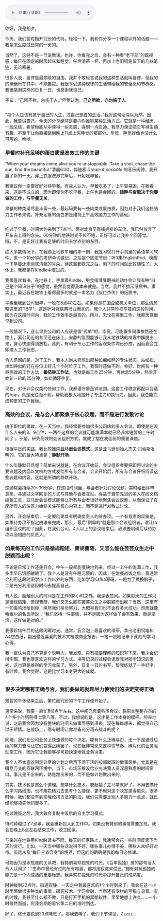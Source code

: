 <audio title="特别放送（三）_ 我是怎么度过日常一天的？" src="https://static001.geekbang.org/resource/audio/7d/42/7dd05b26e49465f76f1d1ce5c4d24342.mp3" controls="controls"></audio> 
<p>你好，我是胡夕。</p><p>今天，我们暂时抛开冗长的代码，轻松一下，我和你分享一个课程以外的话题——我是怎么度过日常的一天的。</p><p>当然了，这并不是一节说教课。也许，你看完之后，会有一种看“老干部”的既视感：每日在固定的时辰起床和睡觉，午后清茶一杯，再加上老旧钢笔留下的几抹笔迹，无论寒暑。</p><p>很多人说，自律是最顶级的自由。我并不敢轻言说我的这种生活就叫自律，但我的的确确乐在其中，不能自拔。我很享受这种规律的生活带给我的安全感和节奏感。我很感谢这样的日复一日，也感谢我自己。</p><p>子曰：“己所不欲，勿施于人。”但我认为，<strong>己之所欲，亦勿施于人</strong>。</p><p><img src="https://static001.geekbang.org/resource/image/95/32/95c29962376394299e944aa3b7a06532.png" alt=""></p><p>“每个人应该有属于自己的人生，过自己想要的生活。”我对这句话深以为然。因此，我告诫自己，今天的分享绝非是要向你推销某种生活方式。它就是一种经历、一段总结，希望你能从中获得一些灵感，得到一点启迪。我尽力保证把它写得生动有趣，不至于让你直接跳到晚上11点上床睡觉的那部分。毕竟，睡觉好像也没什么可写的，哈哈。</p><h3>早餐时补充足够的蛋白质是高效工作的关键</h3><p>“When your dreams come alive you’re unstoppable. Take a shot, chase the sun, find the beautiful.”清晨6:30，伴随着 <em>Dream it possible</em> 的音乐闹钟，我开启了新的一天。穿上衣服洗漱完毕后，开始吃早餐。</p><!-- [[[read_end]]] --><p>我建议你一定要好好对待早餐。有些人认为，早餐吃多了，上午容易困。在我看来，这是不成立的，因为即使你不吃早餐，上午也是会困的。<strong>瞌睡与否取决于你要做的工作，与早餐无关</strong>。</p><p>早餐的种类请尽量丰富一些，最起码要有一些肉类或蛋白质，因为对于我们这些脑力工作者来说，补充足够的蛋白质是维持上午高效脑力工作的基础。</p><p><img src="https://static001.geekbang.org/resource/image/54/27/5408922d21a558a770fc7fdfc1ef7227.jpg" alt=""></p><p>吃过了早餐，时间大约来到了7点半。面对北京早高峰拥挤的车流，我已然放弃了开车去上班的念头。60分钟的地铁时光不长不短，正好可以让我补个回笼觉。哦，不，是正好让我有足够的时间去学点别的东西。</p><p>绝大多数情况下，在我踏上地铁车厢的那一刻，我就习惯打开手机里的英语学习软件，来一个10分钟的考研单词速记。之后是个固定节目：听3集EnglishPod，唤醒一下早晨还未彻底清醒的耳朵。待这些都做完之后，剩下的时间就比较随性了。大体上，我都是在Kindle中度过的。</p><p>我很喜欢看书，在地铁上，手拿着Kindle，用食指滑屏翻书的动作会让我有种“自己是个知识分子”的感觉，虽然我觉得我本来就是。当然，我并不排斥纸质书。事实上，最近我在地铁上看得最多的就是一本名为《狄仁杰传》的纸质书。</p><p>平素里我到公司很早，一般在8点40左右。如果你是在国企或机关单位，那么请忽略这里的“很早”，这是针对互联网行业而言的。我个人非常珍视早晨的这段时间，因为在这段时间内，我的工作效率是最高的。所以，无论在哪里工作，我都愿意很早到公司。</p><p>一般情况下，这么早到公司的人应该是很“孤单”的，毕竟，可能很多同事依然还在路上，离公司近的甚至还在床上。安静的氛围能够让我从地铁站的喧嚣中解脱出来，身心快速得到放松。此刻，有利于专心工作的客观条件均已形成，因而我会立即进入工作状态。</p><p>令人遗憾的是，对于工作，我本人尚未修炼出那种如痴如醉的专注状态。站如松、坐如钟似的钉在座位上好几个小时忙于工作，我暂时还做不到。幸好，世间有一种巨高效的工作方法：<strong>番茄钟工作法</strong>，也就是每工作25分钟，再休息5分钟，然后开始新一轮的25分钟，如此循环往复。</p><p>现在，对于非会议类的任何工作，我都谨守番茄钟法则。这套工作理念再配以合适的App，真是无往而不利，帮助我极大地提升了专注力和执行力，因此，我总能完成预定的工作目标。</p><h3>高效的会议，是与会人都聚焦于核心议题，而不是进行发散讨论</h3><p>由于职位的缘故，在一天当中，我经常要参加很多公司级的多人会议。即使是在没什么人来的8、9点钟，一两个这样的会议就可能填满本就已经非常短暂的上午时间了 。于是，研究高效的会议组织方式，就成了摆在我面前的重要课题。</p><p>根据平日的实践，我比较推崇<strong>亚马逊会议模式</strong>。这是亚马逊创始人杰夫·贝索斯发明的。它的最大特点是：<strong>静默开场</strong>。</p><p>什么叫静默开场呢？简单来说就是，在会议开始前，会议组织者要把即将讨论的主要议题及内容以文档的方式发给所有与会者。会议开始后，所有与会者仔细阅读这些议题和内容，这就是所谓的静默开场。</p><p>这通常会持续20~30分钟，在这段时间里，与会者针对讨论议题，实时给出评审意见，并通过文字回复的方式与其他与会者互动。得益于目前先进的多人在线文档编辑工具，亚马逊会议模式能够让所有与会者很好地聚焦会议议题，从而保证了在座所有人的注意力始终关注在核心内容上，而不是进行发散式讨论。</p><p>另外，开会结束后，一定要创建具有明确负责人的待办项。一个有意思的现象是，如果待办项不指定由谁来完成，那么，最后“倒霉的”就是那个会议组织者，谁让ta组织会议的呢？因此，在我们公司，4人以上的会议结束后，必须要明确后续待办项以及相应的负责人。</p><h3>如果每天的工作只是循规蹈矩、萧规曹随，又怎么能在芸芸众生之中脱颖而出呢？</h3><p>不论是日常工作还是开会，中午一般都能很快地到来。经过一上午的饱满工作，我多半早已饥肠辘辘了。我个人是没有午睡习惯的，因此，在饱餐战饭之后，我通常会利用这段时间学点工作以外的东西，比如学习Kafka源码，一是为了换换脑子，二是充分利用这段时间去提高自己。</p><p>有人说，超越别人的时间是在工作的8小时之外，我深表赞同。如果每天的工作只是循规蹈矩、萧规曹随，我们又怎么能在芸芸众生之中脱颖而出呢？当然，这里有一句毒鸡汤给到你：纵然我们拼命努力，大概率我们也不会有多大成功。然而就像哈维尔的名言所说：“我们坚持一件事情，并不是因为这样做了会有效果，而是坚信，这样做是对的。”</p><p>我很珍惜午后的这段闲暇时光。通常，我会泡上最喜欢的绿茶，拿出老旧钢笔和A4空白纸，翻出最近喜爱的技术文档或商业报告，一笔一划地记录下此刻的学习心得。</p><p>我一直认为自己不算是个聪明人，我发现，只有把要理解的知识写下来，我才会记得牢固。我也很喜欢这样的学习方式。书写记录的过程会诱发我对所学知识的思考，这也算是难得的学习收获了。另外，日复一日的书写，帮我练就了一手好字。有时候，我会觉得，这是比学习本身更大的成就。</p><p><img src="https://static001.geekbang.org/resource/image/ae/74/aea0e818a38cf776ccf705d61f5d2274.jpeg" alt=""></p><h3>很多决定哪有正确与否，我们要做的就是尽力使我们的决定变得正确</h3><p>短暂的午休结束之后，繁忙而冗长的下午工作便开始了。</p><p>通常来说，我要一直忙到6点半左右。这中间充斥着各类会议，将原本整整齐齐的4个多小时切割得七零八落。不过，我想说的是，这才是工作本身的模样。坦率地说，之前我会因为没有整块的时间去做事而感到沮丧，现在每每想来，都觉得自己过于矫情。在战场上，哪有时间让你准备充分再去战斗的呢？</p><p>同理，我们在公司业务上快速做的每个决定，哪有什么正确与否，无一不是通过后续的努力奋斗让它们变得正确罢了。现在我非常感恩这种快节奏、碎片化的业务驱动型工作，因为它让我能够尽可能快速地做业务决策。</p><p>我个人不太喜欢制定详尽的计划之后再下场干活的按部就班的做事风格，尤其是在瞬息万变的互联网环境中。当下，市场压根没给业务决策人员深思熟虑的时间窗口。事儿是干出来的，路是蹚出来的，而不是做计划做出来的。</p><p>其实，技术也是这么个道理。想学什么技术，卷起袖子立马学就好了，不用去搞什么学习路线图，也不用花精力去思考什么捷径，更不用对这个决定患得患失。很多时候，我们都没有到拼理论拼方法的阶段，我们只需要比别人多努力一点点，就已经能够领先他们很多了。</p><p>吃过晚饭之后，我大致会复制中饭后的自主学习模式。</p><p>待时钟越过了7点半，我会重新投入到工作中。如果没有特别的事情需要加班，我会在晚上8点左右结束工作，收工回家。</p><p>与来时在地铁用Kindle读书不同，每天的归家路上，我通常会花一些时间反思下当天的言行。比如，一天当中哪些话说得不好，哪些事儿办得不美，哪些人未好好对待。虽远未及“每日三省吾身”的境界，但这的的确确是我的每日必修课。</p><p>可能因为是水瓶座的关系吧，我特别喜欢独处的时光。《百年孤独》里的那句话太令人认同了：“生命中曾经有过的所有喧嚣，都将用寂寞来偿还。”拥有对抗孤独的能力是一个人成熟的重要标志。我喜欢在独处的时光中提升自己的成熟度。</p><p>时钟拨到22点时，街道寂静，一天之中我最喜欢的1个小时到来了。我会在这一小时里面做很多种类的事情：研究技术、学习金融，当然还有专栏的写稿与录音。有的时候，我甚至什么都不做，只是打开手机的冥想软件，呆呆地想上许久……一小时倏然而逝，但我会期盼着它第二日的准时到达。</p><p>好了，终于要说到23点睡觉了。那我去睡了，我们下节课见，Zzzzz…</p>